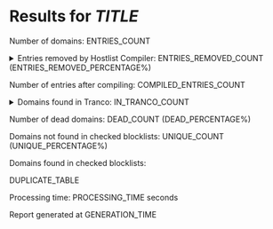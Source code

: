# Results for *TITLE*

<URL>

Number of domains: ENTRIES_COUNT

<details>
<summary>Entries removed by Hostlist Compiler: ENTRIES_REMOVED_COUNT (ENTRIES_REMOVED_PERCENTAGE%)</summary>
ENTRIES_REMOVED
</details>

Number of entries after compiling: COMPILED_ENTRIES_COUNT

<details>
<summary>Domains found in Tranco: IN_TRANCO_COUNT</summary>
IN_TRANCO
</details>

Number of dead domains: DEAD_COUNT (DEAD_PERCENTAGE%)

Domains not found in checked blocklists: UNIQUE_COUNT (UNIQUE_PERCENTAGE%)

Domains found in checked blocklists:

DUPLICATE_TABLE

Processing time: PROCESSING_TIME seconds

Report generated at GENERATION_TIME
